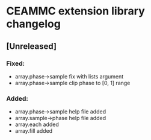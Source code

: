 # CEAMMC extension library changelog

## [Unreleased]
### Fixed:
- array.phase->sample fix with lists argument
- array.phase->sample clip phase to [0, 1] range

### Added:
- array.phase->sample help file added
- array.sample->phase help file added
- array.each added
- array.fill added
